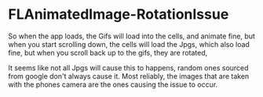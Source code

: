 # FLAnimatedImage-RotationIssue

So when the app loads, the Gifs will load into the cells, and animate fine, but when you start scrolling down, the cells will load the Jpgs, which also load fine, but when you scroll back up to the gifs, they are rotated,

It seems like not all Jpgs will cause this to happens, random ones sourced from google don't always cause it. Most reliably, the images that are taken with the phones camera are the ones causing the issue to occur.

